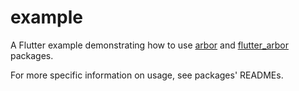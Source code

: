# example

A Flutter example demonstrating how to use [arbor](https://pub.dev/packages/arbor) and [flutter_arbor](https://pub.dev/packages/flutter_arbor) packages.

For more specific information on usage, see packages' READMEs.